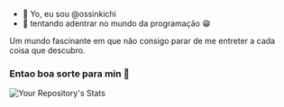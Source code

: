 - 👋 Yo, eu sou @ossinkichi
- 👀 tentando adentrar no mundo da programação 😁

<p>Um mundo fascinante em que não consigo parar de me entreter a cada coisa que descubro.</p>

<h3>Entao boa sorte para min 🍷</h3>

![Your Repository's Stats](https://github-readme-stats.vercel.app/api/top-langs/?username=ossinkichi&theme=blue-green)

<!-- ![Your Repository's Stats](https://github-readme-stats.vercel.app/api?username=ossinkichi&show_icons=true) -->

<!---
ossinkichi/ossinkichi is a ✨ special ✨ repository because its `README.md` (this file) appears on your GitHub profile.
You can click the Preview link to take a look at your changes.
--->
